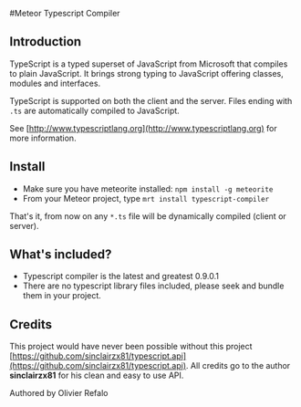 #Meteor Typescript Compiler

## Introduction

TypeScript is a typed superset of JavaScript from Microsoft that compiles to plain JavaScript. It brings strong typing to JavaScript offering classes, modules and interfaces.

TypeScript is supported on both the client and the server. Files ending with `.ts` are automatically compiled to JavaScript.

See [http://www.typescriptlang.org](http://www.typescriptlang.org) for more information.

## Install

* Make sure you have meteorite installed: `npm install -g meteorite`
* From your Meteor project, type `mrt install typescript-compiler`

That's it, from now on any `*.ts` file will be dynamically compiled (client or server).

## What's included?

* Typescript compiler is the latest and greatest 0.9.0.1
* There are no typescript library files included, please seek and bundle them in your project.

## Credits

This project would have never been possible without this project [https://github.com/sinclairzx81/typescript.api](https://github.com/sinclairzx81/typescript.api). All credits go to the author **sinclairzx81** for his clean and easy to use API.

Authored by Olivier Refalo

